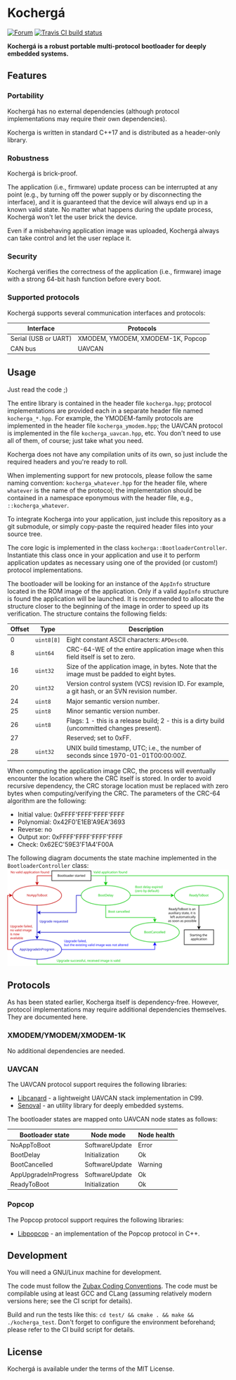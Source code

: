 # Kochergá

[![Forum](https://img.shields.io/discourse/https/forum.zubax.com/users.svg)](https://forum.zubax.com)
[![Travis CI build status](https://travis-ci.org/Zubax/kocherga.svg?branch=master)](https://travis-ci.org/Zubax/kocherga)

**Kochergá is a robust portable multi-protocol bootloader for deeply embedded systems.**

## Features

### Portability

Kochergá has no external dependencies
(although protocol implementations may require their own dependencies).

Kocherga is written in standard C++17 and is distributed as a header-only library.

### Robustness

Kochergá is brick-proof.

The application (i.e., firmware) update process can be interrupted at any point (e.g., by turning off the power supply
or by disconnecting the interface), and it is guaranteed that the device will always end up in
a known valid state.
No matter what happens during the update process, Kochergá won't let the user brick the device.

Even if a misbehaving application image was uploaded, Kochergá always can take control and let the user replace it.

### Security

Kochergá verifies the correctness of the application (i.e., firmware) image with a strong 64-bit hash function
before every boot.

### Supported protocols

Kochergá supports several communication interfaces and protocols:

Interface           | Protocols
--------------------|------------------------------------------------------------------------------
Serial (USB or UART)| XMODEM, YMODEM, XMODEM-1K, Popcop
CAN bus             | UAVCAN

## Usage

Just read the code ;)

The entire library is contained in the header file `kocherga.hpp`;
protocol implementations are provided each in a separate header file named `kocherga_*.hpp`.
For example, the YMODEM-family protocols are implemented in the header file `kocherga_ymodem.hpp`;
the UAVCAN protocol is implemented in the file `kocherga_uavcan.hpp`, etc.
You don't need to use all of them, of course; just take what you need.

Kocherga does not have any compilation units of its own, so just include the required headers and you're ready to roll.

When implementing support for new protocols, please follow the same naming convention:
`kocherga_whatever.hpp` for the header file, where `whatever` is the name of the protocol;
the implementation should be contained in a namespace eponymous with the header file,
e.g., `::kocherga_whatever`.

To integrate Kocherga into your application, just include this repository as a git submodule,
or simply copy-paste the required header files into your source tree.

The core logic is implemented in the class `kocherga::BootloaderController`.
Instantiate this class once in your application and use it to perform application updates as necessary
using one of the provided (or custom!) protocol implementations.

The bootloader will be looking for an instance of the `AppInfo` structure located in the ROM image of the
application.
Only if a valid `AppInfo` structure is found the application will be launched.
It is recommended to allocate the structure closer to the beginning of the image in order to speed up its verification.
The structure contains the following fields:

Offset | Type     | Description
-------|----------|-----------------------------------------------------------------------------------------------------
0      |`uint8[8]`| Eight constant ASCII characters: `APDesc00`.
8      |`uint64`  | CRC-64-WE of the entire application image when this field itself is set to zero.
16     |`uint32`  | Size of the application image, in bytes. Note that the image must be padded to eight bytes.
20     |`uint32`  | Version control system (VCS) revision ID. For example, a git hash, or an SVN revision number.
24     |`uint8`   | Major semantic version number.
25     |`uint8`   | Minor semantic version number.
26     |`uint8`   | Flags: 1 - this is a release build; 2 - this is a dirty build (uncommitted changes present).
27     |          | Reserved; set to 0xFF.
28     |`uint32`  | UNIX build timestamp, UTC; i.e., the number of seconds since 1970-01-01T00:00:00Z.

When computing the application image CRC, the process will eventually encounter the location where the CRC itself
is stored. In order to avoid recursive dependency, the CRC storage location must be replaced with zero bytes
when computing/verifying the CRC.
The parameters of the CRC-64 algorithm are the following:
* Initial value: 0xFFFF'FFFF'FFFF'FFFF
* Polynomial: 0x42F0'E1EB'A9EA'3693
* Reverse: no
* Output xor: 0xFFFF'FFFF'FFFF'FFFF
* Check: 0x62EC'59E3'F1A4'F00A

The following diagram documents the state machine implemented in the `BootloaderController` class:
![Kocherga State Machine Diagram](state_machine.svg "Kocherga State Machine Diagram")

## Protocols

As has been stated earlier, Kocherga itself is dependency-free.
However, protocol implementations may require additional dependencies themselves.
They are documented here.

### XMODEM/YMODEM/XMODEM-1K

No additional dependencies are needed.

### UAVCAN

The UAVCAN protocol support requires the following libraries:

* [Libcanard](http://uavcan.org/Implementations/Libcanard) - a lightweight UAVCAN stack implementation in C99.
* [Senoval](https://github.com/Zubax/senoval) - an utility library for deeply embedded systems.

The bootloader states are mapped onto UAVCAN node states as follows:

Bootloader state     | Node mode      | Node health
---------------------|----------------|----------------
NoAppToBoot          | SoftwareUpdate | Error
BootDelay            | Initialization | Ok
BootCancelled        | SoftwareUpdate | Warning
AppUpgradeInProgress | SoftwareUpdate | Ok
ReadyToBoot          | Initialization | Ok

### Popcop

The Popcop protocol support requires the following libraries:

* [Libpopcop](https://github.com/Zubax/popcop) - an implementation of the Popcop protocol in C++.

## Development

You will need a GNU/Linux machine for development.

The code must follow the [Zubax Coding Conventions](https://kb.zubax.com/x/84Ah).
The code must be compilable using at least GCC and CLang
(assuming relatively modern versions here; see the CI script for details).

Build and run the tests like this: `cd test/ && cmake . && make && ./kocherga_test`.
Don't forget to configure the environment beforehand;
please refer to the CI build script for details.

## License

Kochergá is available under the terms of the MIT License.
